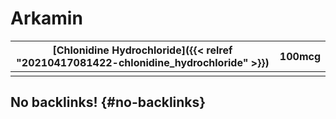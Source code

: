 # Arkamin


| [Chlonidine Hydrochloride]({{< relref "20210417081422-chlonidine_hydrochloride" >}}) | 100mcg |
|--------------------------------------------------------------------------------------|--------|
|                                                                                      |        |


## No backlinks! {#no-backlinks}
